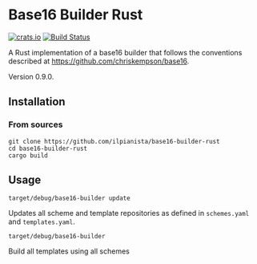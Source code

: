 # Base16 Builder Rust

[![crats.io](https://img.shields.io/crates/v/base16-builder.svg)](https://crates.io/crates/base16-builder)
[![Build Status](https://gitlab.com/ilpianista/base16-builder-rust/badges/master/build.svg)](https://gitlab.com/ilpianista/base16-builder-rust/pipelines)

A Rust implementation of a base16 builder that follows the conventions described at https://github.com/chriskempson/base16.

Version 0.9.0.

## Installation

### From sources

    git clone https://github.com/ilpianista/base16-builder-rust
    cd base16-builder-rust
    cargo build

## Usage

    target/debug/base16-builder update
Updates all scheme and template repositories as defined in `schemes.yaml` and `templates.yaml`.

    target/debug/base16-builder
Build all templates using all schemes
